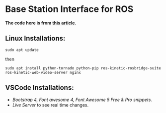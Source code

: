 # Base Station Interface for ROS

**The code here is from [this article](https://medium.com/husarion-blog/bootstrap-4-ros-creating-a-web-ui-for-your-robot-9a77a8e373f9).**

## Linux Installations:

```
sudo apt update
```

then 

```
sudo apt install python-tornado python-pip ros-kinetic-rosbridge-suite ros-kinetic-web-video-server nginx
```

## VSCode Installations:

* _Bootstrap 4, Font awesome 4, Font Awesome 5 Free & Pro snippets._
* _Live Server_ to see real time changes.
